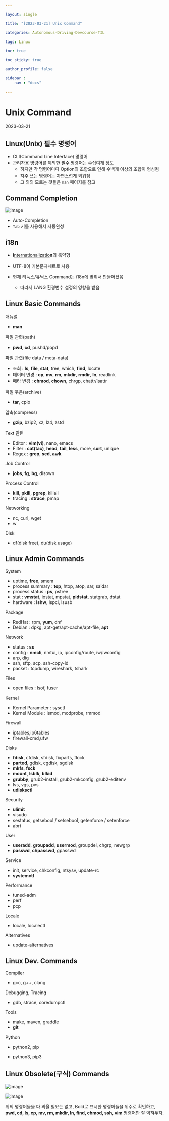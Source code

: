 ```yaml
---

layout: single

title: "[2023-03-21] Unix Command"

categories: Autonomous-Driving-Devcourse-TIL

tags: Linux

toc: true

toc_sticky: true

author_profile: false

sidebar :
    nav : "docs"

---
```


# Unix Command

2023-03-21



## Linux(Unix) 필수 명령어

- CLI(Command Line Interface) 명령어
- 관리자용 명령어를 제외한 필수 명령어는 수십여개 정도
  - 하지만 각 명령어마다 Option의 조합으로 인해 수백개 이상의 조합이 형성됨
  - 자주 쓰는 명령어는 자연스럽게 외워짐
  - 그 외의 모르는 것들은 `man` 페이지를 참고



## Command Completion

![image](https://user-images.githubusercontent.com/116723552/227124929-7d8b8799-01a4-4cc8-a268-f2b37c8dd9f9.png)

- Auto-Completion
- `Tab` 키를 사용해서 자동완성



## i18n

- **i**<u>nternationalizatio</u>**n**의 축약형

- UTF-8이 기본문자세트로 사용

- 현재 리눅스/유닉스 Command는 i18n에 맞춰서 만들어졌음

  - 따라서 LANG 환경변수 설정의 영향을 받음

    

## Linux Basic Commands

매뉴얼 

- **man**

파일 관련(path) 

- **pwd**, **cd**, pushd/popd 

파일 관련(file data / meta-data) 

- 조회 : **ls**, **file**, **stat**, tree, which, **find**, locate
- 데이터 변경 : **cp**, **mv**, **rm**, **mkdir**, **rmdir**, **ln**, readlink
- 메타 변경 : **chmod**, **chown**, chrgp, chattr/lsattr

파일 묶음(archive)

- **tar**, cpio

압축(compress)

- **gzip**, bzip2, xz, lz4, zstd

Text 관련

- Editor : **vim(vi)**, nano, emacs
- Filter : **cat(tac)**, **head**, **tail**, **less**, more, **sort**, unique
- Regex : **grep**, **sed**, **awk**

Job Control 

- **jobs**, **fg**, **bg**, disown

Process Control

- **kill**, **pkill**, **pgrep**, killall
- tracing : **strace**, pmap

Networking

- nc, curl, wget
- w

Disk

- df(disk free), du(disk usage)

  

## Linux Admin Commands

System

- uptime, **free**, smem
- process summary : **top**, htop, atop, sar, saidar
- process status : **ps**, pstree
- stat : **vmstat**, iostat, mpstat, **pidstat**, statgrab, dstat
- hardware : **lshw**, lspci, lsusb

Package

- RedHat : rpm, **yum**, dnf
- Debian : dpkg, apt-get/apt-cache/apt-file, **apt**

Network 

- status : **ss**
- config : **nmcli**, nmtui, ip, ipconfig/route, iw/iwconfig
- arp, dig
- ssh, sftp, scp, ssh-copy-id
- packet : tcpdump, wireshark, tshark

Files 

- open files : lsof, fuser

Kernel

- Kernel Parameter : sysctl
- Kernel Module : lsmod, modprobe, rmmod

Firewall

- iptables,ip6tables
- firewall-cmd,ufw

Disks

- **fdisk**, cfdisk, sfdisk, fixparts, flock
- **parted**, gdisk, cgdisk, sgdisk
- **mkfs**, **fsck**
- **mount**, **lsblk**, **blkid**
- **grubby**, grub2-install, grub2-mkconfig, grub2-editenv
- lvs, vgs, pvs
- **udisksctl**

Security

- **ulimit**
- visudo
- sestatus, getsebool / setsebool, getenforce / setenforce
- abrt

User 

- **useradd**, **groupadd**, **usermod**, groupdel, chgrp, newgrp
- **passwd**, **chpasswd**, gpasswd

Service 

- init, service, chkconfig, ntsysv, update-rc
- **systemctl**

Performance

- tuned-adm
- perf
- pcp

Locale 

- locale, localectl

Alternatives

- update-alternatives

  

## Linux Dev. Commands

Compiler

- gcc, g++, clang

Debugging, Tracing

- gdb, strace, coredumpctl

Tools

- make, maven, graddle
- **git**

Python

- python2, pip

- python3, pip3

  

## Linux Obsolete(구식) Commands 

![image](https://user-images.githubusercontent.com/116723552/227124756-80619e49-b0c4-48d2-90fb-cd1db0bbea7e.png)

![image](https://user-images.githubusercontent.com/116723552/227124476-c3b66307-c195-478a-9d89-651405af00e8.png)



위의 명령어들을 다 외울 필요는 없고, Bold로 표시한 명령어들을 위주로 확인하고, **pwd, cd, ls, cp, mv, rm, mkdir, ln, find, chmod, ssh, vim** 명령어만 잘 익혀두자.

